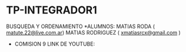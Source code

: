 # TP-INTEGRADOR1

  BUSQUEDA Y ORDENAMIENTO 
*ALUMNOS: MATIAS RODA ( matute.22@live.com.ar)
         MATIAS RODRIGUEZ (  xmatiasrcx@gmail.com ) 
* COMISION 9 
LINK DE YOUTUBE: 

